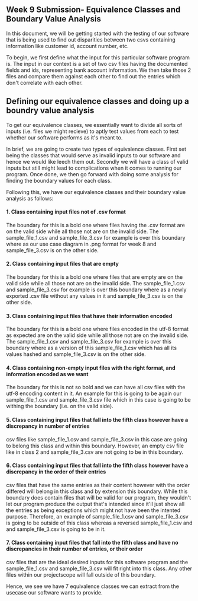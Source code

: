 ## Week 9 Submission- Equivalence Classes and Boundary Value Analysis

In this document, we will be getting started with the testing of our software that is being used to find out disparities between two csvs containing information like customer id, account number, etc.

To begin, we first define what the input for this particular software program is. The input in our context is a set of two csv files having the documented fields and ids, representing bank account information. We then take those 2 files and compare them against each other to find out the entries which don't correlate with each other.

## Defining our equivalence classes and doing up a boundry value analysis

To get our equivalence classes, we essentially want to divide all sorts of inputs (i.e. files we might recieve) to aptly test values from each to test whether our software performs as it's meant to. 

In brief, we are going to create two types of equivalence classes. First set being the classes that would serve as invalid inputs to our software and hence we would like leech them out. Secondly we will have a class of valid inputs but still might lead to complications when it comes to running our program. Once done, we then go forward with doing some analysis for finding the boundary values for each class.

Following this, we have our equivalence classes and their boundary value analysis as follows:

#### 1. Class containing input files not of .csv format
The boundary for this is a bold one where files having the .csv format are on the valid side while all those not are on the invalid side. The sample_file_1.csv and sample_file_3.csv for example is over this boundary where as our use case diagram in .png format for week 8 and sample_file_3.csv is on the other side.

#### 2. Class containing input files that are empty
The boundary for this is a bold one where files that are empty are on the valid side while all those not are on the invalid side. The sample_file_1.csv and sample_file_3.csv for example is over this boundary where as a newly exported .csv file without any values in it and sample_file_3.csv is on the other side.

#### 3. Class containing input files that have their information encoded
The boundary for this is a bold one where files encoded in the utf-8 format as expected are on the valid side while all those not are on the invalid side. The sample_file_1.csv and sample_file_3.csv for example is over this boundary where as a version of this sample_file_1.csv which has all its values hashed and sample_file_3.csv is on the other side.

#### 4. Class containing non-empty input files with the right format, and information encoded as we want
The boundary for this is not so bold and we can have all csv files with the utf-8 encoding content in it. An example for this is going to be again our sample_file_1.csv and sample_file_3.csv file which in this case is going to be withing the boundary (i.e. on the valid side).

#### 5. Class containing input files that fall into the fifth class however have a discrepancy in number of entries
csv files like sample_file_1.csv and sample_file_3.csv in this case are going to belong this class and within this boundary. However, an empty csv file like in class 2 and sample_file_3.csv are not going to be in this boundary.

#### 6. Class containing input files that fall into the fifth class however have a discrepancy in the order of their entries
csv files that have the same entries as their content however with the order differed will belong in this class and by extension this boundary. While this boundary does contain files that will be valid for our program, they wouldn't let our program produce the output that's intended since it'll just show all the entries as being exceptions which might not have been the intented purpose. Therefore, an example of sample_file_1.csv and sample_file_3.csv is going to be outside of this class whereas a reversed sample_file_1.csv and and sample_file_3.csv is going to be in it. 

#### 7. Class containing input files that fall into the fifth class and have no discrepancies in their number of entries, or their order
csv files that are the ideal desired inputs for this software program and the sample_file_1.csv and sample_file_3.csv will fit right into this class. Any other files within our projectscope will fall outside of this boundary.

Hence, we see we have 7 equivalence classes we can extract from the usecase our software wants to provide.


